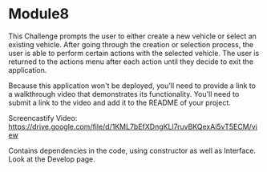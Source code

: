 # Module8

This Challenge prompts the user to either create a new vehicle or select an existing vehicle. After going through the creation or selection process, the user is able to perform certain actions with the selected vehicle. The user is returned to the actions menu after each action until they decide to exit the application.

Because this application won't be deployed, you'll need to provide a link to a walkthrough video that demonstrates its functionality. You'll need to submit a link to the video and add it to the README of your project.

Screencastify Video: https://drive.google.com/file/d/1KML7bEfXDngKLl7ruvBKQexAi5vT5ECM/view

Contains dependencies in the code, using constructor as well as Interface. Look at the Develop page.